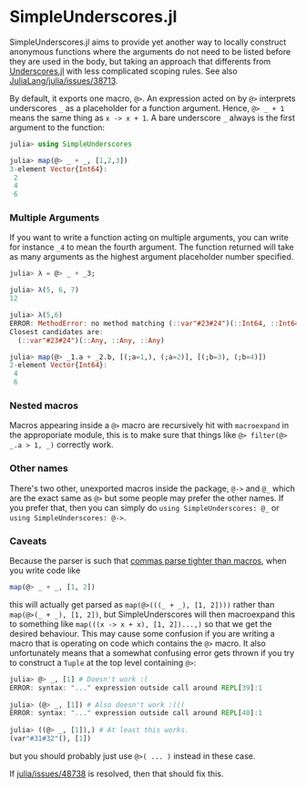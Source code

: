 # SimpleUnderscores.jl

SimpleUnderscores.jl aims to provide yet another way to locally construct anonymous functions where the arguments do not need to be listed before they are used in the body, but taking an approach that differents from [Underscores.jl](https://github.com/c42f/Underscores.jl) with less complicated scoping rules. See also [JuliaLang/julia/issues/38713](https://github.com/JuliaLang/julia/issues/38713).

By default, it exports one macro, `@>`. An expression acted on by `@>` interprets underscores `_` as a placeholder for a function argument. Hence, `@> _ + 1` means the same thing as `x -> x + 1`. A bare underscore `_` always is the first argument to the function:
``` julia
julia> using SimpleUnderscores

julia> map(@> _ + _, [1,2,3])
3-element Vector{Int64}:
 2
 4
 6
```

### Multiple Arguments

If you want to write a function acting on multiple arguments, you can write for instance `_4` to mean the fourth argument. The function returned will take as many arguments as the highest argument placeholder number specified.

``` julia
julia> λ = @> _ + _3;

julia> λ(5, 6, 7)
12

julia> λ(5,6)
ERROR: MethodError: no method matching (::var"#23#24")(::Int64, ::Int64)
Closest candidates are:
  (::var"#23#24")(::Any, ::Any, ::Any)

```
```julia
julia> map(@> _1.a + _2.b, [(;a=1,), (;a=2)], [(;b=3), (;b=4)])
2-element Vector{Int64}:
 4
 6
```

### Nested macros
Macros appearing inside a `@>` macro are recursively hit with `macroexpand` in the approporiate module, this is to make sure that things like `@> filter(@> _.a > 1, _)` correctly work.

### Other names
There's two other, unexported macros inside the package, `@->` and `@_` which are the exact same as `@>` but some people may prefer the other names. If you prefer that, then you can simply do `using SimpleUnderscores: @_` or `using SimpleUnderscores: @->`.

### Caveats
Because the parser is such that [commas parse tighter than macros](https://github.com/JuliaLang/julia/issues/36547#issuecomment-1437406477), when you write code like

``` julia
map(@> _ + _, [1, 2])
```
this will actually get parsed as `map(@>(((_ + _), [1, 2])))` rather than `map(@>(_ + _), [1, 2])`, but SimpleUnderscores will then macroexpand this to something like `map(((x -> x + x), [1, 2])...,)` so that we get the desired behaviour. This may cause some confusion if you are writing a macro that is operating on code which contains the `@>` macro. It also unfortunately means that a somewhat confusing error gets thrown if you try to construct a `Tuple` at the top level containing `@>`:

``` julia
julia> @> _, [1] # Doesn't work :(
ERROR: syntax: "..." expression outside call around REPL[39]:1
   
julia> (@> _, [1]) # Also doesn't work :(((
ERROR: syntax: "..." expression outside call around REPL[40]:1
   
julia> ((@> _, [1]),) # At least this works.
(var"#31#32"(), [1])
```
but you should probably just use `@>( ... )` instead in these case.

If [julia/issues/48738](https://github.com/JuliaLang/julia/issues/48738) is resolved, then that should fix this.
